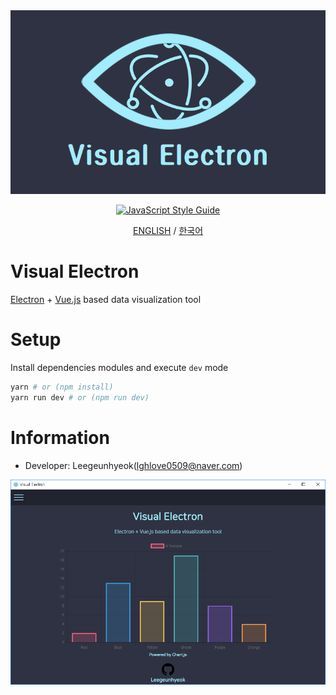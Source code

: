 <div align="center">
  <img src="./logo.png">

  [![JavaScript Style Guide](https://cdn.rawgit.com/standard/standard/master/badge.svg)](https://github.com/standard/standard)

  [ENGLISH](https://github.com/leegeunhyeok/visual-electron/blob/master/README.md)
  /
  [한국어](https://github.com/leegeunhyeok/visual-electron/blob/master/README_KR.md)

</div>

# Visual Electron
[Electron](https://electronjs.org/) + [Vue.js](https://vuejs.org/) based data visualization tool

# Setup
Install dependencies modules and execute `dev` mode
```bash
yarn # or (npm install)
yarn run dev # or (npm run dev)
```

# Information
- Developer: Leegeunhyeok(lghlove0509@naver.com)
<div align="center">
  <img src="./information.png">
</div>
